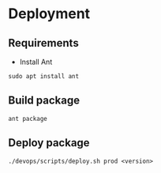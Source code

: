 # Deployment

## Requirements

- Install Ant

```
sudo apt install ant
```

## Build package

```
ant package
```

## Deploy package

```
./devops/scripts/deploy.sh prod <version>
```
